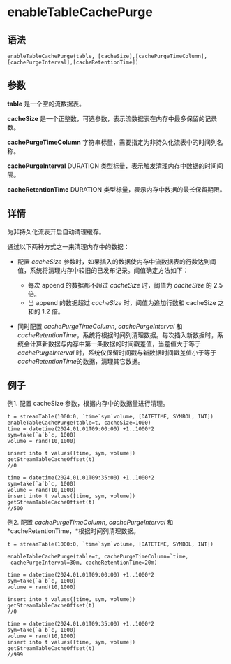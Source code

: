 # enableTableCachePurge

## 语法

`enableTableCachePurge(table,
[cacheSize],[cachePurgeTimeColumn],[cachePurgeInterval],[cacheRetentionTime])`

## 参数

**table** 是一个空的流数据表。

**cacheSize** 是一个正整数，可选参数，表示流数据表在内存中最多保留的记录数。

**cachePurgeTimeColumn** 字符串标量，需要指定为非持久化流表中的时间列名称。

**cachePurgeInterval** DURATION 类型标量，表示触发清理内存中数据的时间间隔。

**cacheRetentionTime** DURATION 类型标量，表示内存中数据的最长保留期限。

## 详情

为非持久化流表开启自动清理缓存。

通过以下两种方式之一来清理内存中的数据：

* 配置 *cacheSize* 参数时，如果插入的数据使内存中流数据表的行数达到阈值，系统将清理内存中较旧的已发布记录。阈值确定方法如下：

  + 每次 append 的数据都不超过 *cacheSize* 时，阈值为 *cacheSize* 的 2.5
    倍。
  + 当 append 的数据超过 *cacheSize* 时，阈值为追加行数和 cacheSize 之和的 1.2 倍。
* 同时配置 *cachePurgeTimeColumn*, *cachePurgeInterval* 和
  *cacheRetentionTime*，系统将根据时间列清理数据。每次插入新数据时，系统会计算新数据与内存中第一条数据的时间戳差值，当差值大于等于
  *cachePurgeInterval* 时，系统仅保留时间戳与新数据时间戳差值小于等于 *cacheRetentionTime*的数据，清理其它数据。

## 例子

例1. 配置 cacheSize 参数，根据内存中的数据量进行清理。

```
t = streamTable(1000:0, `time`sym`volume, [DATETIME, SYMBOL, INT])
enableTableCachePurge(table=t, cacheSize=1000)
time = datetime(2024.01.01T09:00:00) +1..1000*2
sym=take(`a`b`c, 1000)
volume = rand(10,1000)

insert into t values([time, sym, volume])
getStreamTableCacheOffset(t)
//0

time = datetime(2024.01.01T09:35:00) +1..1000*2
sym=take(`a`b`c, 1000)
volume = rand(10,1000)
insert into t values([time, sym, volume])
getStreamTableCacheOffset(t)
//500
```

例2. 配置 *cachePurgeTimeColumn*, *cachePurgeInterval* 和
*cacheRetentionTime，*根据时间列清理数据。

```
t = streamTable(1000:0, `time`sym`volume, [DATETIME, SYMBOL, INT])

enableTableCachePurge(table=t, cachePurgeTimeColumn=`time,
 cachePurgeInterval=30m, cacheRetentionTime=20m)

time = datetime(2024.01.01T09:00:00) +1..1000*2
sym=take(`a`b`c, 1000)
volume = rand(10,1000)

insert into t values([time, sym, volume])
getStreamTableCacheOffset(t)
//0

time = datetime(2024.01.01T09:35:00) +1..1000*2
sym=take(`a`b`c, 1000)
volume = rand(10,1000)
insert into t values([time, sym, volume])
getStreamTableCacheOffset(t)
//999
```

